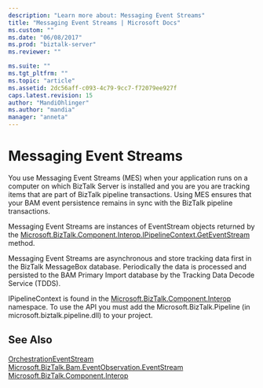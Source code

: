 ```yaml
---
description: "Learn more about: Messaging Event Streams"
title: "Messaging Event Streams | Microsoft Docs"
ms.custom: ""
ms.date: "06/08/2017"
ms.prod: "biztalk-server"
ms.reviewer: ""

ms.suite: ""
ms.tgt_pltfrm: ""
ms.topic: "article"
ms.assetid: 2dc56aff-c093-4c79-9cc7-f72079ee927f
caps.latest.revision: 15
author: "MandiOhlinger"
ms.author: "mandia"
manager: "anneta"
---
```

# Messaging Event Streams
You use Messaging Event Streams (MES) when your application runs on a computer on which BizTalk Server is installed and you are you are tracking items that are part of BizTalk pipeline transactions. Using MES ensures that your BAM event persistence remains in sync with the BizTalk pipeline transactions.  
  
 Messaging Event Streams are instances of EventStream objects returned by the [Microsoft.BizTalk.Component.Interop.IPipelineContext.GetEventStream](/dotnet/api/microsoft.biztalk.component.interop.ipipelinecontext.geteventstream) method.  
  
 Messaging Event Streams are asynchronous and store tracking data first in the BizTalk MessageBox database. Periodically the data is processed and persisted to the BAM Primary Import database by the Tracking Data Decode Service (TDDS).  
  
 IPipelineContext is found in the [Microsoft.BizTalk.Component.Interop](/dotnet/api/microsoft.biztalk.component.interop) namespace. To use the API you must add the Microsoft.BizTalk.Pipeline (in microsoft.biztalk.pipeline.dll) to your project.  
  
## See Also  
 [OrchestrationEventStream](../core/orchestrationeventstream.md)   
 [Microsoft.BizTalk.Bam.EventObservation.EventStream](/dotnet/api/microsoft.biztalk.bam.eventobservation.eventstream)   
 [Microsoft.BizTalk.Component.Interop](/dotnet/api/microsoft.biztalk.component.interop)
